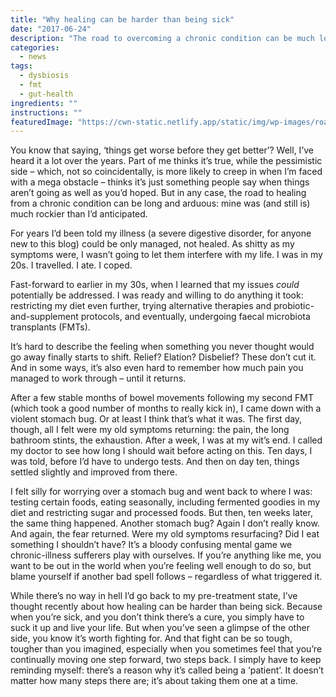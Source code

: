 ```yaml
---
title: "Why healing can be harder than being sick"
date: "2017-06-24"
description: "The road to overcoming a chronic condition can be much longer than anticipated."
categories: 
  - news
tags: 
  - dysbiosis
  - fmt
  - gut-health
ingredients: ""
instructions: ""
featuredImage: "https://cwn-static.netlify.app/static/img/wp-images/road.jpg"
---
```


You know that saying, ‘things get worse before they get better’? Well, I’ve heard it a lot over the years. Part of me thinks it’s true, while the pessimistic side – which, not so coincidentally, is more likely to creep in when I’m faced with a mega obstacle – thinks it’s just something people say when things aren’t going as well as you’d hoped. But in any case, the road to healing from a chronic condition can be long and arduous: mine was (and still is) much rockier than I’d anticipated.

For years I’d been told my illness (a severe digestive disorder, for anyone new to this blog) could be only managed, not healed. As shitty as my symptoms were, I wasn’t going to let them interfere with my life. I was in my 20s. I travelled. I ate. I coped.

Fast-forward to earlier in my 30s, when I learned that my issues _could_ potentially be addressed. I was ready and willing to do anything it took: restricting my diet even further, trying alternative therapies and probiotic-and-supplement protocols, and eventually, undergoing faecal microbiota transplants (FMTs).

It’s hard to describe the feeling when something you never thought would go away finally starts to shift. Relief? Elation? Disbelief? These don’t cut it. And in some ways, it’s also even hard to remember how much pain you managed to work through – until it returns.

After a few stable months of bowel movements following my second FMT (which took a good number of months to really kick in), I came down with a violent stomach bug. Or at least I think that’s what it was. The first day, though, all I felt were my old symptoms returning: the pain, the long bathroom stints, the exhaustion. After a week, I was at my wit’s end. I called my doctor to see how long I should wait before acting on this. Ten days, I was told, before I’d have to undergo tests. And then on day ten, things settled slightly and improved from there.

I felt silly for worrying over a stomach bug and went back to where I was: testing certain foods, eating seasonally, including fermented goodies in my diet and restricting sugar and processed foods. But then, ten weeks later, the same thing happened. Another stomach bug? Again I don’t really know. And again, the fear returned. Were my old symptoms resurfacing? Did I eat something I shouldn’t have? It’s a bloody confusing mental game we chronic-illness sufferers play with ourselves. If you’re anything like me, you want to be out in the world when you’re feeling well enough to do so, but blame yourself if another bad spell follows – regardless of what triggered it.

While there’s no way in hell I’d go back to my pre-treatment state, I’ve thought recently about how healing can be harder than being sick. Because when you’re sick, and you don’t think there’s a cure, you simply have to suck it up and live your life. But when you’ve seen a glimpse of the other side, you know it’s worth fighting for. And that fight can be so tough, tougher than you imagined, especially when you sometimes feel that you’re continually moving one step forward, two steps back. I simply have to keep reminding myself: there’s a reason why it’s called being a ‘patient’. It doesn’t matter how many steps there are; it’s about taking them one at a time.
